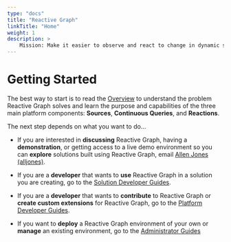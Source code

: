 ```yaml
---
type: "docs"
title: "Reactive Graph"
linkTitle: "Home"
weight: 1
description: >
    Mission: Make it easier to observe and react to change in dynamic systems
---
```


# Getting Started
The best way to start is to read the [Overview](/overview) to understand the problem Reactive Graph solves and learn the purpose and capabilities of the three main platform components: **Sources**, **Continuous Queries**, and **Reactions**.

The next step depends on what you want to do...

- If you are interested in **discussing** Reactive Graph, having a **demonstration**, or getting access to a live demo environment so you can **explore** solutions built using Reactive Graph, email [Allen Jones (alljones)](mailto:alljones@microsoft.com).

- If you are a **developer** that wants to **use** Reactive Graph in a solution you are creating, go to the [Solution Developer Guides](/solution-developer).

- If you are a **developer** that wants to **contribute** to Reactive Graph or **create custom extensions** for Reactive Graph, go to the [Platform Developer Guides](/platform-developer).

- If you want to **deploy** a Reactive Graph environment of your own or **manage** an existing environment, go to the [Administrator Guides](/administrator)
